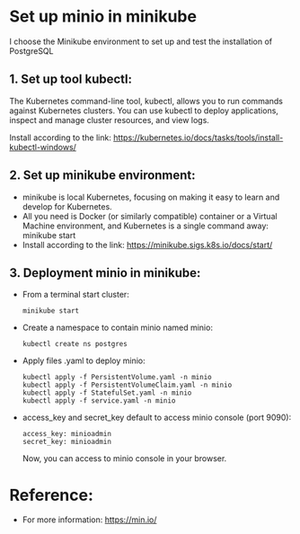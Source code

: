 # Set up minio in minikube
I choose the Minikube environment to set up and test the installation of PostgreSQL 

## 1. Set up tool kubectl:


The Kubernetes command-line tool, kubectl, allows you to run commands against Kubernetes clusters. You can use kubectl to deploy applications, inspect and manage cluster resources, and view logs.

Install according to the link: https://kubernetes.io/docs/tasks/tools/install-kubectl-windows/

## 2. Set up minikube environment:

- minikube is local Kubernetes, focusing on making it easy to learn and develop for Kubernetes.
- All you need is Docker (or similarly compatible) container or a Virtual Machine environment, and Kubernetes is a single command away: minikube start
- Install according to the link: https://minikube.sigs.k8s.io/docs/start/


## 3. Deployment minio in minikube:
- From a terminal start cluster:
  ```
  minikube start
  ```
- Create a namespace to contain minio named minio:
   ```
   kubectl create ns postgres
   ```
- Apply files .yaml to deploy minio:
  ```
  kubectl apply -f PersistentVolume.yaml -n minio
  kubectl apply -f PersistentVolumeClaim.yaml -n minio
  kubectl apply -f StatefulSet.yaml -n minio
  kubectl apply -f service.yaml -n minio
  ```
- access_key and secret_key default to access minio console (port 9090):
  ```
  access_key: minioadmin
  secret_key: minioadmin
  ```
  Now, you can access to minio console in your browser.
# Reference: 
  - For more information: https://min.io/
